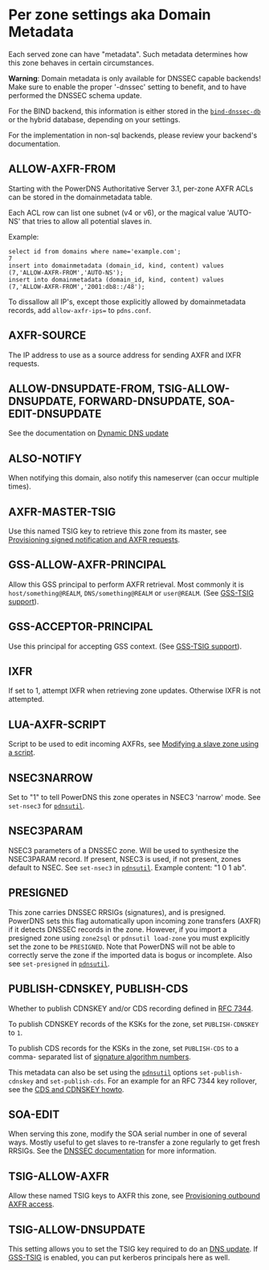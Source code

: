 # Per zone settings aka Domain Metadata
Each served zone can have "metadata". Such metadata determines how this zone
behaves in certain circumstances.

**Warning**: Domain metadata is only available for DNSSEC capable backends! Make
sure to enable the proper '-dnssec' setting to benefit, and to have performed
the DNSSEC schema update.

For the BIND backend, this information is either stored in the
[`bind-dnssec-db`](backend-bind.md) or the hybrid database, depending on your
settings.

For the implementation in non-sql backends, please review your backend's documentation.

## ALLOW-AXFR-FROM
Starting with the PowerDNS Authoritative Server 3.1, per-zone AXFR ACLs can be
stored in the domainmetadata table.

Each ACL row can list one subnet (v4 or v6), or the magical value 'AUTO-NS' that
tries to allow all potential slaves in.

Example:

```
select id from domains where name='example.com';
7
insert into domainmetadata (domain_id, kind, content) values (7,'ALLOW-AXFR-FROM','AUTO-NS');
insert into domainmetadata (domain_id, kind, content) values (7,'ALLOW-AXFR-FROM','2001:db8::/48');
```

To dissallow all IP's, except those explicitly allowed by domainmetadata records, add `allow-axfr-ips=` to `pdns.conf`.

## AXFR-SOURCE
The IP address to use as a source address for sending AXFR and IXFR requests.

## ALLOW-DNSUPDATE-FROM, TSIG-ALLOW-DNSUPDATE, FORWARD-DNSUPDATE, SOA-EDIT-DNSUPDATE
See the documentation on [Dynamic DNS update](dnsupdate.md)

## ALSO-NOTIFY
When notifying this domain, also notify this nameserver (can occur multiple times).

## AXFR-MASTER-TSIG
Use this named TSIG key to retrieve this zone from its master, see
[Provisioning signed notification and AXFR requests](tsig.md#provisioning-signed-notification-and-axfr-requests).

## GSS-ALLOW-AXFR-PRINCIPAL
Allow this GSS principal to perform AXFR retrieval. Most commonly it is
`host/something@REALM`, `DNS/something@REALM` or `user@REALM`. (See
[GSS-TSIG support](tsig.md#gss-tsig-support)).

## GSS-ACCEPTOR-PRINCIPAL
Use this principal for accepting GSS context. (See [GSS-TSIG support](tsig.md#gss-tsig-support)).

## IXFR
If set to 1, attempt IXFR when retrieving zone updates. Otherwise IXFR is not attempted.

## LUA-AXFR-SCRIPT
Script to be used to edit incoming AXFRs, see [Modifying a slave zone using a script](modes-of-operation.md#modifying-a-slave-zone-using-a-script).

## NSEC3NARROW
Set to "1" to tell PowerDNS this zone operates in NSEC3 'narrow' mode. See
`set-nsec3` for [`pdnsutil`](dnssec.md#pdnsutil).

## NSEC3PARAM
NSEC3 parameters of a DNSSEC zone. Will be used to synthesize the NSEC3PARAM
record. If present, NSEC3 is used, if not present, zones default to NSEC. See
`set-nsec3` in [`pdnsutil`](dnssec.md#pdnsutil). Example content: "1 0 1 ab".

## PRESIGNED
This zone carries DNSSEC RRSIGs (signatures), and is presigned. PowerDNS sets
this flag automatically upon incoming zone transfers (AXFR) if it detects DNSSEC
records in the zone. However, if you import a presigned zone using `zone2sql` or
`pdnsutil load-zone` you must explicitly set the zone to be `PRESIGNED`. Note that
PowerDNS will not be able to correctly serve the zone if the imported data is
bogus or incomplete. Also see `set-presigned` in [`pdnsutil`](dnssec.md#pdnsutil).

## PUBLISH-CDNSKEY, PUBLISH-CDS
Whether to publish CDNSKEY and/or CDS recording defined in [RFC 7344](https://tools.ietf.org/html/rfc7344).

To publish CDNSKEY records of the KSKs for the zone, set `PUBLISH-CDNSKEY` to `1`.

To publish CDS records for the KSKs in the zone, set `PUBLISH-CDS` to a comma-
separated list of [signature algorithm numbers](http://www.iana.org/assignments/ds-rr-types/ds-rr-types.xhtml#ds-rr-types-1).

This metadata can also be set using the [`pdnsutil`](dnssec.md#pdnsutil) options
`set-publish-cdnskey` and `set-publish-cds`. For an example for an RFC 7344
key rollover, see the [CDS and CDNSKEY howto](howtos.md#cds-dnskey-key-rollover).

## SOA-EDIT
When serving this zone, modify the SOA serial number in one of several ways.
Mostly useful to get slaves to re-transfer a zone regularly to get fresh RRSIGs.
See the [DNSSEC documentation](dnssec.md#soa-edit-ensure-signature-freshness-on-slaves)
for more information.

## TSIG-ALLOW-AXFR
Allow these named TSIG keys to AXFR this zone, see [Provisioning outbound AXFR access](tsig.md#provisioning-outbound-axfr-access).

## TSIG-ALLOW-DNSUPDATE
This setting allows you to set the TSIG key required to do an [DNS update](dnsupdate.md). If
[GSS-TSIG](tsig.md#gss-tsig) is enabled, you can put kerberos principals here as well.
